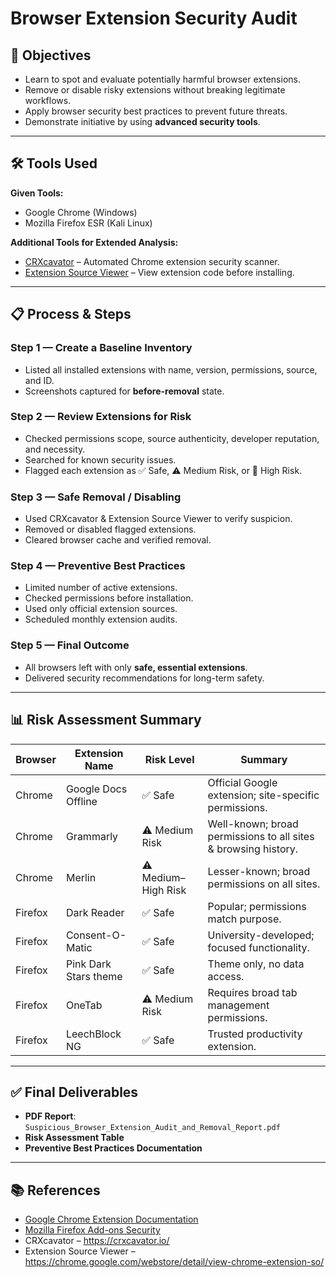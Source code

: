 # Browser Extension Security Audit


## 🎯 Objectives
- Learn to spot and evaluate potentially harmful browser extensions.
- Remove or disable risky extensions without breaking legitimate workflows.
- Apply browser security best practices to prevent future threats.
- Demonstrate initiative by using **advanced security tools**.

---

## 🛠 Tools Used
**Given Tools:**
- Google Chrome (Windows)
- Mozilla Firefox ESR (Kali Linux)

**Additional Tools for Extended Analysis:**
- [CRXcavator](https://crxcavator.io/) – Automated Chrome extension security scanner.
- [Extension Source Viewer](https://chrome.google.com/webstore/detail/view-chrome-extension-so/) – View extension code before installing.

---

## 📋 Process & Steps
### Step 1 — Create a Baseline Inventory
- Listed all installed extensions with name, version, permissions, source, and ID.
- Screenshots captured for **before-removal** state.

### Step 2 — Review Extensions for Risk
- Checked permissions scope, source authenticity, developer reputation, and necessity.
- Searched for known security issues.
- Flagged each extension as ✅ Safe, ⚠ Medium Risk, or 🚨 High Risk.

### Step 3 — Safe Removal / Disabling
- Used CRXcavator & Extension Source Viewer to verify suspicion.
- Removed or disabled flagged extensions.
- Cleared browser cache and verified removal.

### Step 4 — Preventive Best Practices
- Limited number of active extensions.
- Checked permissions before installation.
- Used only official extension sources.
- Scheduled monthly extension audits.

### Step 5 — Final Outcome
- All browsers left with only **safe, essential extensions**.
- Delivered security recommendations for long-term safety.

---

## 📊 Risk Assessment Summary

| Browser | Extension Name | Risk Level | Summary |
|---|---|---|---|
| Chrome | Google Docs Offline | ✅ Safe | Official Google extension; site-specific permissions. |
| Chrome | Grammarly | ⚠ Medium Risk | Well-known; broad permissions to all sites & browsing history. |
| Chrome | Merlin | ⚠ Medium–High Risk | Lesser-known; broad permissions on all sites. |
| Firefox | Dark Reader | ✅ Safe | Popular; permissions match purpose. |
| Firefox | Consent-O-Matic | ✅ Safe | University-developed; focused functionality. |
| Firefox | Pink Dark Stars theme | ✅ Safe | Theme only, no data access. |
| Firefox | OneTab | ⚠ Medium Risk | Requires broad tab management permissions. |
| Firefox | LeechBlock NG | ✅ Safe | Trusted productivity extension. |

---

## ✅ Final Deliverables
- **PDF Report**: `Suspicious_Browser_Extension_Audit_and_Removal_Report.pdf`
- **Risk Assessment Table** 
- **Preventive Best Practices Documentation**

---

## 📚 References
- [Google Chrome Extension Documentation](https://developer.chrome.com/docs/extensions/)
- [Mozilla Firefox Add-ons Security](https://extensionworkshop.com/documentation/publish/add-on-security/)
- CRXcavator – https://crxcavator.io/
- Extension Source Viewer – https://chrome.google.com/webstore/detail/view-chrome-extension-so/

